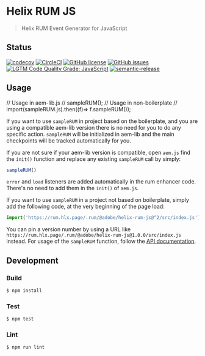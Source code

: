 # Helix RUM JS

> Helix RUM Event Generator for JavaScript

## Status
[![codecov](https://img.shields.io/codecov/c/github/adobe/helix-rum-js.svg)](https://codecov.io/gh/adobe/helix-rum-js)
[![CircleCI](https://img.shields.io/circleci/project/github/adobe/helix-rum-js.svg)](https://circleci.com/gh/adobe/helix-rum-js)
[![GitHub license](https://img.shields.io/github/license/adobe/helix-rum-js.svg)](https://github.com/adobe/helix-rum-js/blob/master/LICENSE.txt)
[![GitHub issues](https://img.shields.io/github/issues/adobe/helix-rum-js.svg)](https://github.com/adobe/helix-rum-js/issues)
[![LGTM Code Quality Grade: JavaScript](https://img.shields.io/lgtm/grade/javascript/g/adobe/helix-rum-js.svg?logo=lgtm&logoWidth=18)](https://lgtm.com/projects/g/adobe/helix-rum-js)
[![semantic-release](https://img.shields.io/badge/%20%20%F0%9F%93%A6%F0%9F%9A%80-semantic--release-e10079.svg)](https://github.com/semantic-release/semantic-release)

## Usage
// Usage in aem-lib.js
// sampleRUM();
// Usage in non-boilerplate
// import(sampleRUM.js).then((f)=> f.sampleRUM());

If you want to use `sampleRUM` in project based on the boilerplate, and you are using a compatible aem-lib version
there is no need for you to do any specific action.
`sampleRUM` will be initialized in aem-lib and the main checkpoints will be tracked automatically for you.

If you are not sure if your aem-lib version is compatible, open `aem.js` find the `init()` function and replace any
existing `sampleRUM` call by simply:
```javascript
sampleRUM()
```
`error` and `load` listeners are added automatically in the rum enhancer code. There's no need to add them in the `init()` of `aem.js`.


If you want to use `sampleRUM` in a project not based on boilerplate, simply add the following code, at the very beginning
of the page load:
```javascript
import('https://rum.hlx.page/.rum/@adobe/helix-rum-js@^2/src/index.js').then((f)=> f.sampleRUM());
```

You can pin a version number by using a URL like `https://rum.hlx.page/.rum/@adobe/helix-rum-js@1.0.0/src/index.js` instead.
For usage of the `sampleRUM` function, follow the [API documentation](docs/API.md).

## Development

### Build

```bash
$ npm install
```

### Test

```bash
$ npm test
```

### Lint

```bash
$ npm run lint
```
